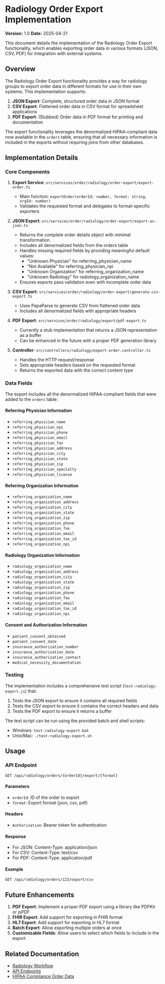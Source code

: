 # Radiology Order Export Implementation

**Version:** 1.0
**Date:** 2025-04-21

This document details the implementation of the Radiology Order Export functionality, which enables exporting order data in various formats (JSON, CSV, PDF) for integration with external systems.

## Overview

The Radiology Order Export functionality provides a way for radiology groups to export order data in different formats for use in their own systems. This implementation supports:

1. **JSON Export**: Complete, structured order data in JSON format
2. **CSV Export**: Flattened order data in CSV format for spreadsheet applications
3. **PDF Export**: (Stubbed) Order data in PDF format for printing and documentation

The export functionality leverages the denormalized HIPAA-compliant data now available in the `orders` table, ensuring that all necessary information is included in the exports without requiring joins from other databases.

## Implementation Details

### Core Components

1. **Export Service**: `src/services/order/radiology/order-export/export-order.ts`
   - Main function: `exportOrder(orderId: number, format: string, orgId: number)`
   - Validates the requested format and delegates to format-specific exporters

2. **JSON Export**: `src/services/order/radiology/order-export/export-as-json.ts`
   - Returns the complete order details object with minimal transformation
   - Includes all denormalized fields from the orders table
   - Handles missing required fields by providing meaningful default values:
     - "Unknown Physician" for referring_physician_name
     - "Not Available" for referring_physician_npi
     - "Unknown Organization" for referring_organization_name
     - "Unknown Radiology" for radiology_organization_name
   - Ensures exports pass validation even with incomplete order data

3. **CSV Export**: `src/services/order/radiology/order-export/generate-csv-export.ts`
   - Uses PapaParse to generate CSV from flattened order data
   - Includes all denormalized fields with appropriate headers

4. **PDF Export**: `src/services/order/radiology/export/pdf-export.ts`
   - Currently a stub implementation that returns a JSON representation as a buffer
   - Can be enhanced in the future with a proper PDF generation library

5. **Controller**: `src/controllers/radiology/export-order.controller.ts`
   - Handles the HTTP request/response
   - Sets appropriate headers based on the requested format
   - Returns the exported data with the correct content type

### Data Fields

The export includes all the denormalized HIPAA-compliant fields that were added to the `orders` table:

#### Referring Physician Information
- `referring_physician_name`
- `referring_physician_npi`
- `referring_physician_phone`
- `referring_physician_email`
- `referring_physician_fax`
- `referring_physician_address`
- `referring_physician_city`
- `referring_physician_state`
- `referring_physician_zip`
- `referring_physician_specialty`
- `referring_physician_license`

#### Referring Organization Information
- `referring_organization_name`
- `referring_organization_address`
- `referring_organization_city`
- `referring_organization_state`
- `referring_organization_zip`
- `referring_organization_phone`
- `referring_organization_fax`
- `referring_organization_email`
- `referring_organization_tax_id`
- `referring_organization_npi`

#### Radiology Organization Information
- `radiology_organization_name`
- `radiology_organization_address`
- `radiology_organization_city`
- `radiology_organization_state`
- `radiology_organization_zip`
- `radiology_organization_phone`
- `radiology_organization_fax`
- `radiology_organization_email`
- `radiology_organization_tax_id`
- `radiology_organization_npi`

#### Consent and Authorization Information
- `patient_consent_obtained`
- `patient_consent_date`
- `insurance_authorization_number`
- `insurance_authorization_date`
- `insurance_authorization_contact`
- `medical_necessity_documentation`

### Testing

The implementation includes a comprehensive test script (`test-radiology-export.js`) that:

1. Tests the JSON export to ensure it contains all required fields
2. Tests the CSV export to ensure it contains the correct headers and data
3. Tests the PDF export to ensure it returns a buffer

The test script can be run using the provided batch and shell scripts:
- Windows: `test-radiology-export.bat`
- Unix/Mac: `./test-radiology-export.sh`

## Usage

### API Endpoint

```
GET /api/radiology/orders/{orderId}/export/{format}
```

#### Parameters
- `orderId`: ID of the order to export
- `format`: Export format (json, csv, pdf)

#### Headers
- `Authorization`: Bearer token for authentication

#### Response
- For JSON: Content-Type: application/json
- For CSV: Content-Type: text/csv
- For PDF: Content-Type: application/pdf

#### Example
```
GET /api/radiology/orders/123/export/csv
```

## Future Enhancements

1. **PDF Export**: Implement a proper PDF export using a library like PDFKit or jsPDF
2. **FHIR Export**: Add support for exporting in FHIR format
3. **HL7 Export**: Add support for exporting in HL7 format
4. **Batch Export**: Allow exporting multiple orders at once
5. **Customizable Fields**: Allow users to select which fields to include in the export

## Related Documentation

- [Radiology Workflow](../radiology_workflow.md)
- [API Endpoints](../api_endpoints.md)
- [HIPAA Compliance Order Data](./hipaa_compliance_order_data.md)